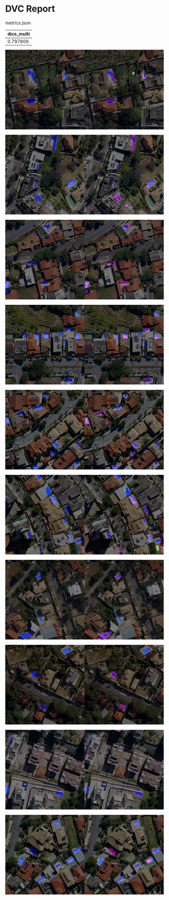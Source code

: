 # DVC Report

metrics.json

|   dice_multi |
|--------------|
|     0.797809 |

![REGION_1-24_1024_2048_2048_3072.png](plots/images/REGION_1-24_1024_2048_2048_3072.png)

![REGION_2-4_1136_2160_2816_3840.png](plots/images/REGION_2-4_1136_2160_2816_3840.png)

![REGION_3-8_0_1024_2816_3840.png](plots/images/REGION_3-8_0_1024_2816_3840.png)

![REGION_4-12_1024_2048_0_1024.png](plots/images/REGION_4-12_1024_2048_0_1024.png)

![REGION_4-12_1024_2048_2048_3072.png](plots/images/REGION_4-12_1024_2048_2048_3072.png)

![REGION_4-22_1136_2160_2048_3072.png](plots/images/REGION_4-22_1136_2160_2048_3072.png)

![REGION_6-13_0_1024_1024_2048.png](plots/images/REGION_6-13_0_1024_1024_2048.png)

![REGION_6-20_1024_2048_1024_2048.png](plots/images/REGION_6-20_1024_2048_1024_2048.png)

![REGION_7-3_1024_2048_0_1024.png](plots/images/REGION_7-3_1024_2048_0_1024.png)

![REGION_8-24_1136_2160_1024_2048.png](plots/images/REGION_8-24_1136_2160_1024_2048.png)

